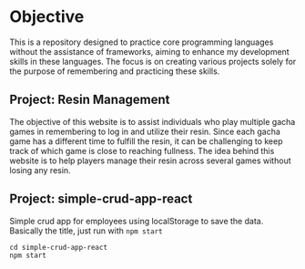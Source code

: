 # Objective
This is a repository designed to practice core programming languages without the assistance of frameworks, aiming to enhance my development skills in these languages. The focus is on creating various projects solely for the purpose of remembering and practicing these skills.

## Project: Resin Management
The objective of this website is to assist individuals who play multiple gacha games in remembering to log in and utilize their resin. Since each gacha game has a different time to fulfill the resin, it can be challenging to keep track of which game is close to reaching fullness. The idea behind this website is to help players manage their resin across several games without losing any resin.

## Project: simple-crud-app-react
Simple crud app for employees using localStorage to save the data.
Basically the title, just run with `npm start`
```
cd simple-crud-app-react
npm start
```